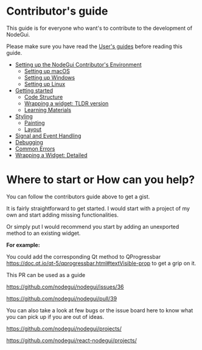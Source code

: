 # Contributor's guide

This guide is for everyone who want's to contribute to the development of NodeGui.

Please make sure you have read the [User's guides](/) before reading this guide.

- [Setting up the NodeGui Contributor's Environment](setting-up.md)
  - [Setting up macOS](setting-up.md#macosx)
  - [Setting up Windows](setting-up.md#windows)
  - [Setting up Linux](setting-up.md#linux)
- [Getting started](getting-started.md)
  - [Code Structure](getting-started.md#Code-Structure)
  - [Wrapping a widget: TLDR version](getting-started.md#Wrapping-a-widget)
  - [Learning Materials](getting-started.md#Learning-Materials)
- [Styling](styling.md)
  - [Painting](styling.md#painting)
  - [Layout](styling.md#layout)
- [Signal and Event Handling](signal_and_event_handling.md)
- [Debugging](debugging.md)
- [Common Errors](common_errors.md)
- [Wrapping a Widget: Detailed](wrapping_widgets.md)


# Where to start or How can you help?

 You can follow the contributors guide above to get a gist.

 It is fairly straightforward to get started. I would start with a project of my own and start adding missing functionalities.
 
 Or simply put I would recommend you start by adding an unexported method to an existing widget.
 
 **For example:**
 
 You could add the corresponding Qt method to QProgressbar
 https://doc.qt.io/qt-5/qprogressbar.html#textVisible-prop to get a grip on it.

 This PR can be used as a guide
 
 https://github.com/nodegui/nodegui/issues/36
 
 https://github.com/nodegui/nodegui/pull/39

 You can also take a look at few bugs or the issue board here to know what you can pick up if you are out of ideas.
 
 https://github.com/nodegui/nodegui/projects/
 
 https://github.com/nodegui/react-nodegui/projects/
